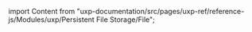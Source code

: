 
import Content from "uxp-documentation/src/pages/uxp-ref/reference-js/Modules/uxp/Persistent File Storage/File";

<Content query="product=xd"/>
